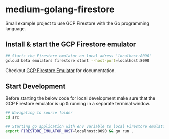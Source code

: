 # medium-golang-firestore

Small example project to use GCP Firestore with the Go programming language.

## Install & start the GCP Firestore emulator



```sh
## Starts the Firestore emulator on local adress 'localhost:8090'
gcloud beta emulators firestore start --host-port=localhost:8090
```

Checkout [GCP Firestore Emulator](https://cloud.google.com/sdk/gcloud/reference/beta/emulators/firestore) for documentation.


## Start Development

Before starting the below code for local development make sure that the GCP Firestore emulator is up & running in a separate terminal window.

```sh
## Navigating to source folder
cd src

## Starting go application with env variable to local Firestore emulator
export FIRESTORE_EMULATOR_HOST=localhost:8090 && go run .

```